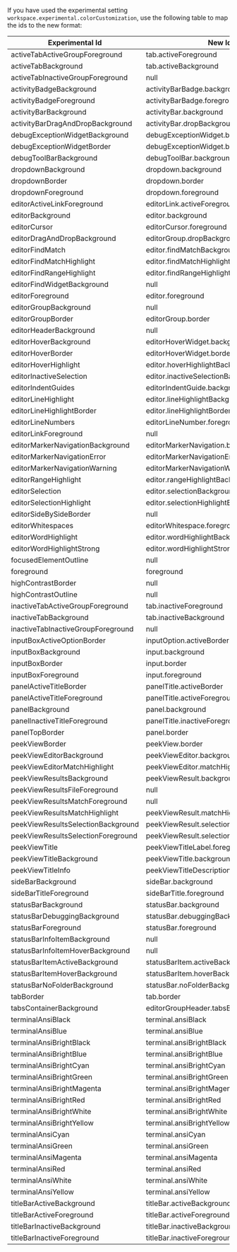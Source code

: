 If you have used the experimental setting `workspace.experimental.colorCustomization`, use the following table to map the ids to the new format:

| Experimental Id  | New Id |
| ------------- | ------------- |
| activeTabActiveGroupForeground | tab.activeForeground |
| activeTabBackground | tab.activeBackground |
| activeTabInactiveGroupForeground | null |
| activityBadgeBackground | activityBarBadge.background |
| activityBadgeForeground | activityBarBadge.foreground |
| activityBarBackground | activityBar.background |
| activityBarDragAndDropBackground | activityBar.dropBackground |
| debugExceptionWidgetBackground | debugExceptionWidget.background |
| debugExceptionWidgetBorder | debugExceptionWidget.border |
| debugToolBarBackground | debugToolBar.background |
| dropdownBackground | dropdown.background |
| dropdownBorder | dropdown.border |
| dropdownForeground | dropdown.foreground |
| editorActiveLinkForeground | editorLink.activeForeground |
| editorBackground | editor.background |
| editorCursor | editorCursor.foreground |
| editorDragAndDropBackground | editorGroup.dropBackground |
| editorFindMatch | editor.findMatchBackground |
| editorFindMatchHighlight | editor.findMatchHighlightBackground |
| editorFindRangeHighlight | editor.findRangeHighlightBackground |
| editorFindWidgetBackground | null |
| editorForeground | editor.foreground |
| editorGroupBackground | null |
| editorGroupBorder | editorGroup.border |
| editorHeaderBackground | null |
| editorHoverBackground | editorHoverWidget.background |
| editorHoverBorder | editorHoverWidget.border |
| editorHoverHighlight | editor.hoverHighlightBackground |
| editorInactiveSelection | editor.inactiveSelectionBackground |
| editorIndentGuides | editorIndentGuide.background |
| editorLineHighlight | editor.lineHighlightBackground |
| editorLineHighlightBorder | editor.lineHighlightBorder |
| editorLineNumbers | editorLineNumber.foreground |
| editorLinkForeground | null |
| editorMarkerNavigationBackground | editorMarkerNavigation.background |
| editorMarkerNavigationError | editorMarkerNavigationError.background |
| editorMarkerNavigationWarning | editorMarkerNavigationWarning.background |
| editorRangeHighlight | editor.rangeHighlightBackground |
| editorSelection | editor.selectionBackground |
| editorSelectionHighlight | editor.selectionHighlightBackground |
| editorSideBySideBorder | null |
| editorWhitespaces | editorWhitespace.foreground |
| editorWordHighlight | editor.wordHighlightBackground |
| editorWordHighlightStrong | editor.wordHighlightStrongBackground |
| focusedElementOutline | null |
| foreground | foreground |
| highContrastBorder | null |
| highContrastOutline | null |
| inactiveTabActiveGroupForeground | tab.inactiveForeground |
| inactiveTabBackground | tab.inactiveBackground |
| inactiveTabInactiveGroupForeground | null |
| inputBoxActiveOptionBorder | inputOption.activeBorder |
| inputBoxBackground | input.background |
| inputBoxBorder | input.border |
| inputBoxForeground | input.foreground |
| panelActiveTitleBorder | panelTitle.activeBorder |
| panelActiveTitleForeground | panelTitle.activeForeground |
| panelBackground | panel.background |
| panelInactiveTitleForeground | panelTitle.inactiveForeground |
| panelTopBorder | panel.border |
| peekViewBorder | peekView.border |
| peekViewEditorBackground | peekViewEditor.background |
| peekViewEditorMatchHighlight | peekViewEditor.matchHighlightBackground |
| peekViewResultsBackground | peekViewResult.background |
| peekViewResultsFileForeground | null |
| peekViewResultsMatchForeground | null |
| peekViewResultsMatchHighlight | peekViewResult.matchHighlightBackground |
| peekViewResultsSelectionBackground | peekViewResult.selectionBackground |
| peekViewResultsSelectionForeground | peekViewResult.selectionForeground |
| peekViewTitle | peekViewTitleLabel.foreground |
| peekViewTitleBackground | peekViewTitle.background |
| peekViewTitleInfo | peekViewTitleDescription.foreground |
| sideBarBackground | sideBar.background |
| sideBarTitleForeground | sideBarTitle.foreground |
| statusBarBackground | statusBar.background |
| statusBarDebuggingBackground | statusBar.debuggingBackground |
| statusBarForeground | statusBar.foreground |
| statusBarInfoItemBackground | null |
| statusBarInfoItemHoverBackground | null |
| statusBarItemActiveBackground | statusBarItem.activeBackground |
| statusBarItemHoverBackground | statusBarItem.hoverBackground |
| statusBarNoFolderBackground | statusBar.noFolderBackground |
| tabBorder | tab.border |
| tabsContainerBackground | editorGroupHeader.tabsBackground |
| terminalAnsiBlack | terminal.ansiBlack |
| terminalAnsiBlue | terminal.ansiBlue |
| terminalAnsiBrightBlack | terminal.ansiBrightBlack |
| terminalAnsiBrightBlue | terminal.ansiBrightBlue |
| terminalAnsiBrightCyan | terminal.ansiBrightCyan |
| terminalAnsiBrightGreen | terminal.ansiBrightGreen |
| terminalAnsiBrightMagenta | terminal.ansiBrightMagenta |
| terminalAnsiBrightRed | terminal.ansiBrightRed |
| terminalAnsiBrightWhite | terminal.ansiBrightWhite |
| terminalAnsiBrightYellow | terminal.ansiBrightYellow |
| terminalAnsiCyan | terminal.ansiCyan |
| terminalAnsiGreen | terminal.ansiGreen |
| terminalAnsiMagenta | terminal.ansiMagenta |
| terminalAnsiRed | terminal.ansiRed |
| terminalAnsiWhite | terminal.ansiWhite |
| terminalAnsiYellow | terminal.ansiYellow |
| titleBarActiveBackground | titleBar.activeBackground |
| titleBarActiveForeground | titleBar.activeForeground |
| titleBarInactiveBackground | titleBar.inactiveBackground |
| titleBarInactiveForeground | titleBar.inactiveForeground |